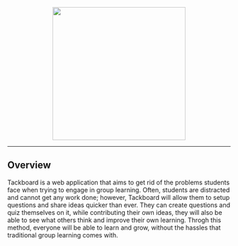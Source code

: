 <p align = "center">
  <img src="https://github.com/et-sollertis-animi/Tackboard/raw/master/logo.png" height=300px width=300px>
</p>

--------------------------------------------------------------------

## Overview
Tackboard is a web application that aims to get rid of the problems students face when trying to engage in group learning. Often, students are distracted and cannot get any work done; however, Tackboard will allow them to setup questions and share ideas quicker than ever. They can create questions and quiz themselves on it, while contributing their own ideas, they will also be able to see what others think and improve their own learning. Throgh this method, everyone will be able to learn and grow, without the hassles that traditional group learning comes with.

